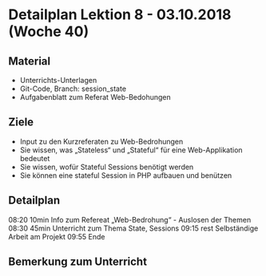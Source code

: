 Detailplan Lektion 8 - 03.10.2018 (Woche 40)
============================================

Material
--------

* Unterrichts-Unterlagen
* Git-Code, Branch: session_state
* Aufgabenblatt zum Referat Web-Bedohungen

Ziele
-----

* Input zu den Kurzreferaten zu Web-Bedrohungen
* Sie wissen, was „Stateless“ und „Stateful“ für eine Web-Applikation bedeutet
* Sie wissen, wofür Stateful Sessions benötigt werden
* Sie können eine stateful Session in PHP aufbauen und benützen

Detailplan
----------

08:20 10min Info zum Refereat „Web-Bedrohung“ - Auslosen der Themen
08:30 45min Unterricht zum Thema State, Sessions
09:15 rest Selbständige Arbeit am Projekt
09:55 Ende


Bemerkung zum Unterricht
------------------------

